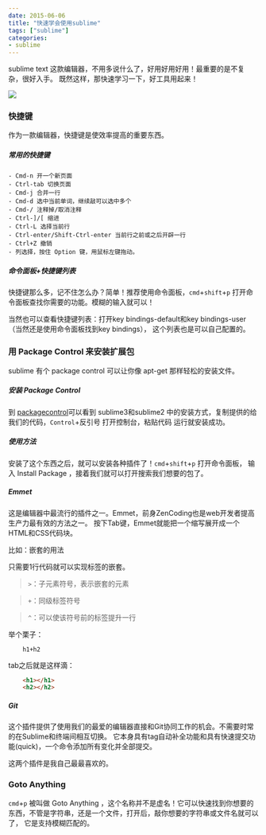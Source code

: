 ```yaml
---
date: 2015-06-06
title: "快速学会使用sublime"
tags: ["sublime"]
categories:
- sublime
---
```

 sublime text 这款编辑器，不用多说什么了，好用好用好用！最重要的是不复杂，很好入手。
 既然这样，那快速学习一下，好工具用起来！

 ![](http://7xjufd.dl1.z0.glb.clouddn.com/sublime_text.jpg)

### 快捷键

作为一款编辑器，快捷键是使效率提高的重要东西。

##### 常用的快捷键

    - Cmd-n 开一个新页面
    - Ctrl-tab 切换页面
    - Cmd-j 合并一行
    - Cmd-d 选中当前单词，继续敲可以选中多个
    - Cmd-/ 注释掉/取消注释
    - Ctrl-]/[ 缩进
    - Ctrl-L 选择当前行
    - Ctrl-enter/Shift-Ctrl-enter 当前行之前或之后开辟一行
    - Ctrl+Z 撤销
    - 列选择，按住 Option 键，用鼠标左键拖动。

##### 命令面板+快捷键列表

快捷键那么多，记不住怎么办？简单！推荐使用命令面板，`cmd`+`shift`+`p` 打开命令面板查找你需要的功能。模糊的输入就可以！

当然也可以查看快捷键列表：打开key bindings-default和key bindings-user（当然还是使用命令面板找到key bindings），
这个列表也是可以自己配置的。

### 用 Package Control 来安装扩展包

sublime 有个 package control 可以让你像 apt-get 那样轻松的安装文件。

##### 安装 Package Control

到 [packagecontrol](https://packagecontrol.io/installation )可以看到 sublime3和sublime2 中的安装方式，复制提供的给我们的代码，`Control`+反引号 打开控制台，粘贴代码
运行就安装成功。

##### 使用方法

安装了这个东西之后，就可以安装各种插件了！`cmd`+`shift`+`p` 打开命令面板， 输入 Install Package ，接着我们就可以打开搜索我们想要的包了。

##### Emmet

这是编辑器中最流行的插件之一。Emmet，前身ZenCoding也是web开发者提高生产力最有效的方法之一。
按下Tab键，Emmet就能把一个缩写展开成一个HTML和CSS代码块。

比如：嵌套的用法

只需要1行代码就可以实现标签的嵌套。

> `>`：子元素符号，表示嵌套的元素

> `+`：同级标签符号

>`^`：可以使该符号前的标签提升一行

举个栗子：

```
    h1+h2
```
tab之后就是这样滴：

```html
    <h1></h1>
    <h2></h2>
```
##### Git

这个插件提供了使用我们的最爱的编辑器直接和Git协同工作的机会。不需要时常的在Sublime和终端间相互切换。
它本身具有tag自动补全功能和具有快速提交功能(quick)，一个命令添加所有变化并全部提交。


这两个插件是我自己最最喜欢的。

### Goto Anything

`cmd`+`p` 被叫做 Goto Anything ，这个名称并不是虚名！它可以快速找到你想要的东西，不管是字符串，还是一个文件，打开后，敲你想要的字符串或文件名就可以了，
它是支持模糊匹配的。
